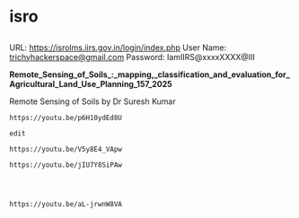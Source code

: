 # isro



##
URL: https://isrolms.iirs.gov.in/login/index.php
User Name: trichyhackerspace@gmail.com
Password: IamIIRS@xxxxXXXX@III





**Remote_Sensing_of_Soils_:_mapping,_classification_and_evaluation_for_Agricultural_Land_Use_Planning_157_2025**





Remote Sensing of Soils by Dr Suresh Kumar


```
https://youtu.be/p6H10ydEd8U

edit

https://youtu.be/V5y8E4_VApw
```







```
https://youtu.be/jIU7Y8SiPAw




```




```
https://youtu.be/aL-jrwnW8VA


```